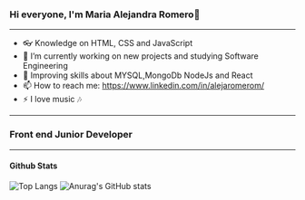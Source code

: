 ### Hi everyone, I'm Maria Alejandra Romero👋
-----------------------------------------------------------------------------------------------------------------------------------------------------------------------
- 👓 Knowledge on HTML, CSS and JavaScript
- 🔭 I’m currently working on new projects and studying Software Engineering 
- 🌱 Improving skills about MYSQL,MongoDb NodeJs and React  
- 📫 How to reach me: https://www.linkedin.com/in/alejaromerom/
- ⚡ I love music 🎶

-------------------------------------------------------------------------------------------------------------------------------------------------------------------------
### Front end Junior Developer

-------------------------------------------------------------------------------------------------------------------------------------------------------------------------

#### Github Stats
![Top Langs](https://github-readme-stats.vercel.app/api/top-langs/?username=alejaromerom&theme=tokyonight)                               ![Anurag's GitHub stats](https://github-readme-stats.vercel.app/api?username=alejaromerom&show_icons=true&theme=radical)


<!--
**alejaromerom/alejaromerom** is a ✨ _special_ ✨ repository because its `README.md` (this file) appears on your GitHub profile.

###Front end Junior Developer 





